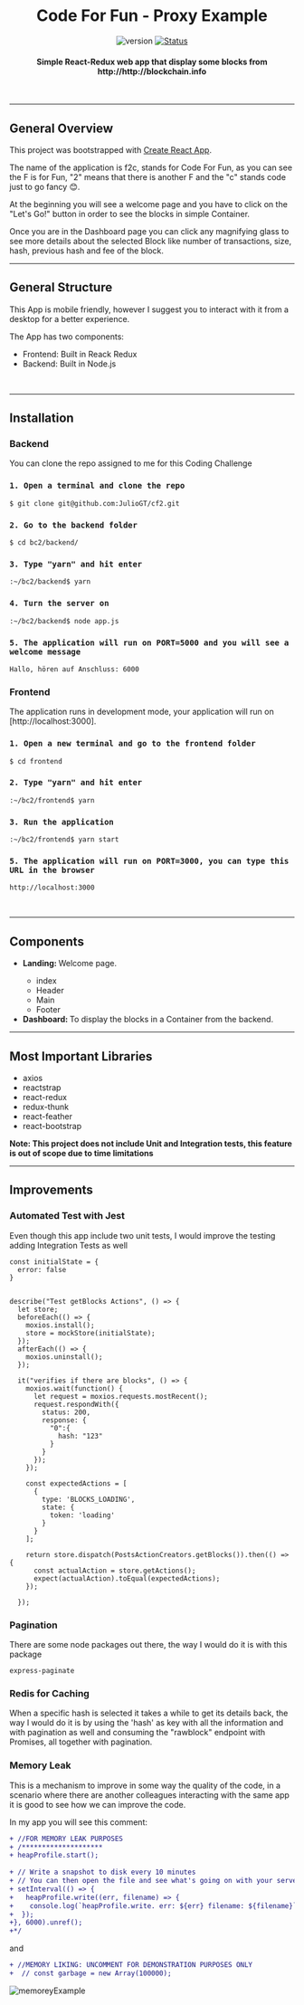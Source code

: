 <h1 align="center">
    Code For Fun - Proxy Example</a>
    <br>
</h1>

<div align="center">

![version](https://img.shields.io/badge/version-1.1.0-blue.svg)
[![Status](https://img.shields.io/badge/status-active-success.svg)]()

</div>

<h4 align="center">Simple React-Redux web app that display some blocks from http://http://blockchain.info</h4>

<br>

---

<h2>General Overview</h2>

This project was bootstrapped with [Create React App](https://github.com/facebook/create-react-app).

<p>The name of the application is f2c, stands for Code For Fun, as you can see the F is for Fun, "2" means that there is another F and the "c" stands code just to go fancy 😊.</p>

<p>At the beginning you will see a welcome page and you have to click on the "Let's Go!" button in order to see the blocks in simple Container. </p>

<p> Once you are in the Dashboard page you can click any magnifying glass to see more details about the selected Block like number of transactions, size, hash, previous hash and fee of the block. 
</p>

---

<h2>General Structure</h2>

<p> This App is mobile friendly, however I suggest you to interact with it from a desktop for a better experience.
</p>

<p> The App has two components:</p>
<ul>
  <li>Frontend: Built in Reack Redux</li>
  <li>Backend: Built in Node.js</li>
</ul>
<br>

---

<h2>Installation</h2>
<h3>Backend</h3>
<p> You can clone the repo assigned to me for this Coding Challenge
</p>

### `1. Open a terminal and clone the repo`

```
$ git clone git@github.com:JulioGT/cf2.git
```

### `2. Go to the backend folder`
```
$ cd bc2/backend/
```

### `3. Type "yarn" and hit enter`
```
:~/bc2/backend$ yarn
```

### `4. Turn the server on`
```
:~/bc2/backend$ node app.js
```

### `5. The application will run on PORT=5000 and you will see a welcome message`
```
Hallo, hören auf Anschluss: 6000
```

<h3>Frontend</h3>
<p>The application runs in development mode, your application will run on [http://localhost:3000].
</p>

### `1. Open a new terminal and go to the frontend folder`

```
$ cd frontend
```

### `2. Type "yarn" and hit enter`
```
:~/bc2/frontend$ yarn
```

### `3. Run the application`
```
:~/bc2/frontend$ yarn start
```

### `5. The application will run on PORT=3000, you can type this URL in the browser`
```
http://localhost:3000
```
<br>

---

<h2>Components</h2>
<ul>
    <li><b>Landing: </b>Welcome page.</li>
    <ul>
        <li>index</li>
        <li>Header</li>
        <li>Main</li>
        <li>Footer</li>
    </ul>
    <li><b>Dashboard: </b>To display the blocks in a Container from the backend.</li>
</ul>

---

<h2>Most Important Libraries</h2>

<ul>
    <li>axios</li>
    <li>reactstrap</li>
    <li>react-redux</li>
    <li>redux-thunk</li>
    <li>react-feather</li>
    <li>react-bootstrap</li>
</ul>


**Note: This project does not include Unit and Integration tests, this feature is out of scope due to time limitations**

---

<h2>Improvements</h2>

<h3>Automated Test with Jest</h3>
<p>Even though this app include two unit tests, I would improve the testing adding Integration Tests as well</p>

```
const initialState = {
  error: false
}


describe("Test getBlocks Actions", () => {
  let store;
  beforeEach(() => {
    moxios.install();
    store = mockStore(initialState);
  });
  afterEach(() => {
    moxios.uninstall();
  });

  it("verifies if there are blocks", () => {
    moxios.wait(function() {
      let request = moxios.requests.mostRecent();
      request.respondWith({
        status: 200,
        response: {
          "0":{
            hash: "123"
          }
        }
      });
    }); 

    const expectedActions = [
      {
        type: 'BLOCKS_LOADING',
        state: {
          token: 'loading'
        }
      }
    ];

    return store.dispatch(PostsActionCreators.getBlocks()).then(() => {
      const actualAction = store.getActions();
      expect(actualAction).toEqual(expectedActions);
    });

  });
```





<h3>Pagination</h3>
<p>There are some node packages out there, the way I would do it is with this package</p>

```
express-paginate
```

<h3>Redis for Caching</h3>
<p>When a specific hash is selected it takes a while to get its details back, the way I would do it is by using the 'hash' as key with all the information and with pagination as well and consuming the "rawblock" endpoint with Promises, all together with pagination.</p>

<h3>Memory Leak</h3>
<p>This is a mechanism to improve in some way the quality of the code, in a scenario where there are another colleagues interacting with the same app it is good to see how we can improve the code.</p>

<p>In my app you will see this comment:</p>


```diff
+ //FOR MEMORY LEAK PURPOSES
+ /********************
+ heapProfile.start();
 
+ // Write a snapshot to disk every 10 minutes
+ // You can then open the file and see what's going on with your server.
+ setInterval(() => {
+   heapProfile.write((err, filename) => {
+    console.log(`heapProfile.write. err: ${err} filename: ${filename}`);
+  });
+}, 6000).unref();
+*/
```
and

```diff
+ //MEMORY LIKING: UNCOMMENT FOR DEMONSTRATION PURPOSES ONLY
+  // const garbage = new Array(100000);  
```

![memoreyExample](./CurrentMemory.png)